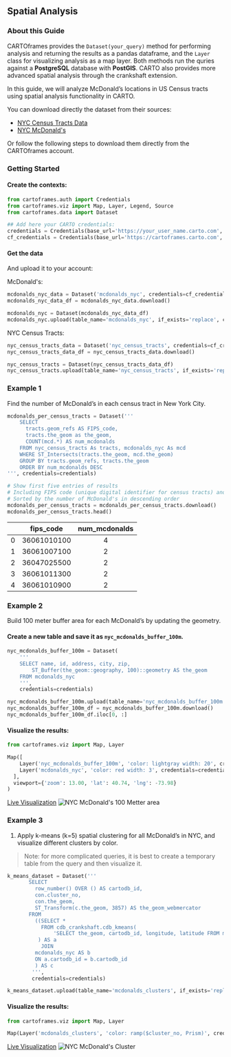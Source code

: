 ## Spatial Analysis

### About this Guide

CARTOframes provides the `Dataset(your_query)` method for performing analysis and returning the results as a pandas dataframe, and the `Layer` class for visualizing analysis as a map layer. Both methods run the quries against a **PostgreSQL** database with **PostGIS**. CARTO also provides more advanced spatial analysis through the crankshaft extension.

In this guide, we will analyze McDonald’s locations in US Census tracts using spatial analysis functionality in CARTO.

You can download directly the dataset from their sources:

- [NYC Census Tracts Data](https://www.census.gov/cgi-bin/geo/shapefiles/index.php?year=2018&layergroup=Census+Tracts)
- [NYC McDonald's](https://data.cityofnewyork.us/Health/McDonald-s/kyws-ad2t)

Or follow the following steps to download them directly from the CARTOframes account.

### Getting Started

#### Create the contexts:

```py
from cartoframes.auth import Credentials
from cartoframes.viz import Map, Layer, Legend, Source
from cartoframes.data import Dataset

## Add here your CARTO credentials:
credentials = Credentials(base_url='https://your_user_name.carto.com', api_key='your_api_key')
cf_credentials = Credentials(base_url='https://cartoframes.carto.com', api_key='default_public')
```

#### Get the data

And upload it to your account:

McDonald's:

```py
mcdonalds_nyc_data = Dataset('mcdonalds_nyc', credentials=cf_credentials)
mcdonalds_nyc_data_df = mcdonalds_nyc_data.download()

mcdonalds_nyc = Dataset(mcdonalds_nyc_data_df)
mcdonalds_nyc.upload(table_name='mcdonalds_nyc', if_exists='replace', credentials=credentials)
```

NYC Census Tracts:

```py
nyc_census_tracts_data = Dataset('nyc_census_tracts', credentials=cf_credentials)
nyc_census_tracts_data_df = nyc_census_tracts_data.download()

nyc_census_tracts = Dataset(nyc_census_tracts_data_df)
nyc_census_tracts.upload(table_name='nyc_census_tracts', if_exists='replace', credentials=credentials)
```

### Example 1

Find the number of McDonald’s in each census tract in New York City.

```py
mcdonalds_per_census_tracts = Dataset('''
    SELECT
      tracts.geom_refs AS FIPS_code,
      tracts.the_geom as the_geom,
      COUNT(mcd.*) AS num_mcdonalds
    FROM nyc_census_tracts As tracts, mcdonalds_nyc As mcd
    WHERE ST_Intersects(tracts.the_geom, mcd.the_geom)
    GROUP BY tracts.geom_refs, tracts.the_geom
    ORDER BY num_mcdonalds DESC
''', credentials=credentials)
```

```py
# Show first five entries of results
# Including FIPS code (unique digital identifier for census tracts) and the number of McDonald's
# Sorted by the number of McDonald's in descending order
mcdonalds_per_census_tracts = mcdonalds_per_census_tracts.download()
mcdonalds_per_census_tracts.head()
```

|   | fips_code | num_mcdonalds |
|:-:|:-:|:-:|
| 0 | 36061010100 | 4 |
| 1 | 36061007100 | 2 |
| 2 | 36047025500 | 2 |
| 3 | 36061011300 | 2 |
| 4 | 36061010900 | 2 |

### Example 2

Build 100 meter buffer area for each McDonald’s by updating the geometry.

#### Create a new table and save it as `nyc_mcdonalds_buffer_100m`.

```py
nyc_mcdonalds_buffer_100m = Dataset(
    '''
    SELECT name, id, address, city, zip,
        ST_Buffer(the_geom::geography, 100)::geometry AS the_geom
    FROM mcdonalds_nyc
    ''',
    credentials=credentials)

nyc_mcdonalds_buffer_100m.upload(table_name='nyc_mcdonalds_buffer_100m', if_exists='replace', credentials=credentials)
nyc_mcdonalds_buffer_100m_df = nyc_mcdonalds_buffer_100m.download()
nyc_mcdonalds_buffer_100m_df.iloc[0, :]
```

#### Visualize the results:

```py
from cartoframes.viz import Map, Layer

Map([
    Layer('nyc_mcdonalds_buffer_100m', 'color: lightgray width: 20', credentials=credentials),
    Layer('mcdonalds_nyc', 'color: red width: 3', credentials=credentials),
  ],
  viewport={'zoom': 13.00, 'lat': 40.74, 'lng': -73.98}
)
```

[Live Visualization](https://cartovl.carto.com/kuviz/a6a586c3-682c-4591-a8cd-f4d9d4cc10bd)
![NYC McDonald's 100 Metter area](../../img/guides/spatial-analysis/example-2.png)

### Example 3

1. Apply k-means (k=5) spatial clustering for all McDonald’s in NYC, and visualize different clusters by color.

> Note: for more complicated queries, it is best to create a temporary table from the query and then visualize it.

```py
k_means_dataset = Dataset('''
       SELECT
         row_number() OVER () AS cartodb_id,
         con.cluster_no,
         con.the_geom,
         ST_Transform(c.the_geom, 3857) AS the_geom_webmercator
       FROM
         ((SELECT *
           FROM cdb_crankshaft.cdb_kmeans(
               'SELECT the_geom, cartodb_id, longitude, latitude FROM mcdonalds_nyc', 5)
          ) AS a
           JOIN
         mcdonalds_nyc AS b
         ON a.cartodb_id = b.cartodb_id
         ) AS c
        ''',
        credentials=credentials)

k_means_dataset.upload(table_name='mcdonalds_clusters', if_exists='replace', credentials=credentials)
```

#### Visualize the results:

```py
from cartoframes.viz import Map, Layer

Map(Layer('mcdonalds_clusters', 'color: ramp($cluster_no, Prism)', credentials=credentials))
```

[Live Visualization](https://cartovl.carto.com/kuviz/8c5b6b66-ab5e-41d3-b3e5-c2d08d6831d4)
![NYC McDonald's Cluster](../../img/guides/spatial-analysis/example-3.png)
